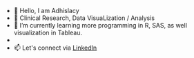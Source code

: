 - 👋 Hello, I am Adhislacy
- 👀 Clinical Research, Data VisuaLization / Analysis
- 🌱 I’m currently learning more programming in R, SAS, as well visualization in Tableau.
- 
- 📫 Let's connect via [LinkedIn](https://www.linkedin.com/in/anyaboe/)

<!---
nyakwarnyanya/nyakwarnyanya is a ✨ special ✨ repository because its `README.md` (this file) appears on your GitHub profile.
You can click the Preview link to take a look at your changes.
--->
